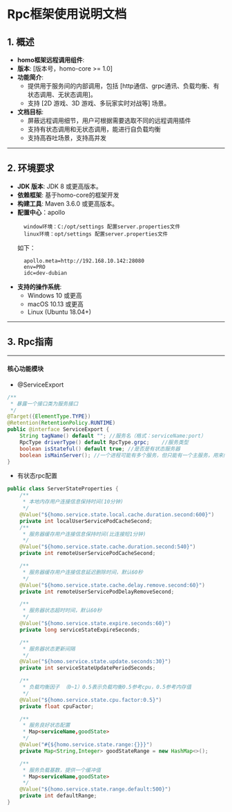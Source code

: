 
# Rpc框架使用说明文档

## 1. 概述

- **homo框架远程调用组件**: 
- **版本**: [版本号，homo-core >= 1.0]
- **功能简介**:
    - 提供用于服务间的内部调用，包括 [http通信、grpc通讯、负载均衡、有状态调用、无状态调用]。
    - 支持 [2D 游戏、3D 游戏、多玩家实时对战等] 场景。
- **文档目标**: 
  - 屏蔽远程调用细节，用户可根据需要选取不同的远程调用插件
  - 支持有状态调用和无状态调用，能进行自负载均衡
  - 支持高吞吐场景，支持高并发

--- 

## 2. 环境要求

- **JDK 版本**: JDK 8 或更高版本。
- **依赖框架**: 基于homo-core的框架开发
- **构建工具**: Maven 3.6.0 或更高版本。
- **配置中心**：apollo
  ```text
    window环境：C:/opt/settings 配置server.properties文件 
    linux环境：opt/settings 配置server.properties文件 
  ```
  如下：
  ```properties
    apollo.meta=http://192.168.10.142:28080 
    env=PRO
    idc=dev-dubian
  ```
- **支持的操作系统**:
    - Windows 10 或更高
    - macOS 10.13 或更高
    - Linux (Ubuntu 18.04+)
---

## 3. Rpc指南 
---
#### 核心功能模块
- @ServiceExport
```java
/**
 * 暴露一个接口类为服务接口
 */
@Target({ElementType.TYPE})
@Retention(RetentionPolicy.RUNTIME)
public @interface ServiceExport {
    String tagName() default ""; //服务名（格式：serviceName:port）
    RpcType driverType() default RpcType.grpc;    //服务类型
    boolean isStateful() default true; //是否是有状态服务器
    boolean isMainServer(); //一个进程可能有多个服务，但只能有一个主服务，用来向外部进行统一调用及对外暴露统一host
}
``` 


- 有状态rpc配置
```java
public class ServerStateProperties {
    /**
     * 本地内存用户连接信息保持时间(10分钟)
     */
    @Value("${homo.service.state.local.cache.duration.second:600}")
    private int localUserServicePodCacheSecond;
    /**
     * 服务器缓存用户连接信息保持时间(比连接短1分钟)
     */
    @Value("${homo.service.state.cache.duration.second:540}")
    private int remoteUserServicePodCacheSecond;

    /**
     * 服务器缓存用户连接信息延迟删除时间，默认60秒
     */
    @Value("${homo.service.state.cache.delay.remove.second:60}")
    private int remoteUserServicePodDelayRemoveSecond;

    /**
     * 服务器状态超时时间，默认60秒
     */
    @Value("${homo.service.state.expire.seconds:60}")
    private long serviceStateExpireSeconds;

    /**
     * 服务器状态更新间隔
     */
    @Value("${homo.service.state.update.seconds:30}")
    private int serviceStateUpdatePeriodSeconds;

    /**
     * 负载均衡因子 （0~1）0.5表示负载均衡0.5参考cpu，0.5参考内存值
     */
    @Value("${homo.service.state.cpu.factor:0.5}")
    private float cpuFactor;

    /**
     * 服务良好状态配置
     * Map<serviceName,goodState>
     */
    @Value("#{${homo.service.state.range:{}}}")
    private Map<String,Integer> goodStateRange = new HashMap<>();

    /**
     * 服务负载基数，提供一个缓冲值
     * Map<serviceName,goodState>
     */
    @Value("${homo.service.state.range.default:500}")
    private int defaultRange;   
}
```